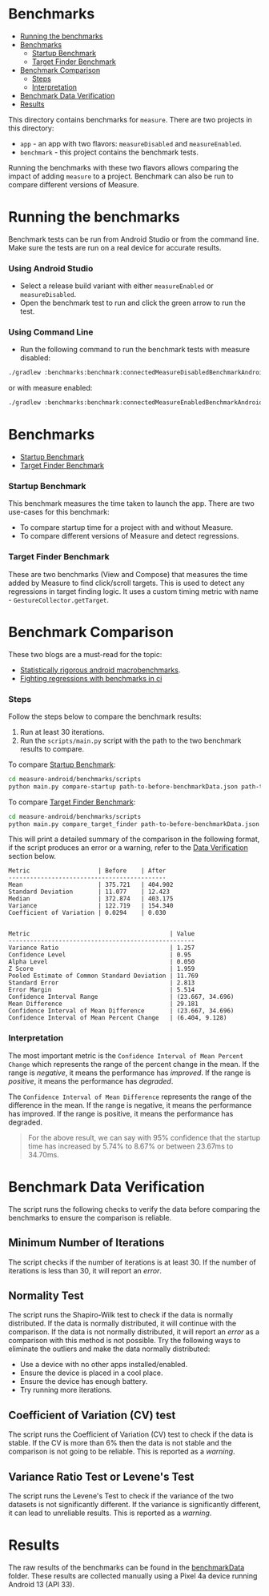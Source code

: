# Benchmarks

* [Running the benchmarks](#running-the-benchmarks)
* [Benchmarks](#benchmarks)
    * [Startup Benchmark](#startup-benchmark)
    * [Target Finder Benchmark](#target-finder-benchmark)
* [Benchmark Comparison](#benchmark-comparison)
    * [Steps](#steps)
    * [Interpretation](#interpretation)
* [Benchmark Data Verification](#benchmark-data-verification)
* [Results](#results)

This directory contains benchmarks for `measure`. There are two projects in this directory:

* `app` - an app with two flavors: `measureDisabled` and `measureEnabled`.
* `benchmark` - this project contains the benchmark tests.

Running the benchmarks with these two flavors allows comparing the impact of adding `measure` to a
project. Benchmark can also be run to compare different versions of Measure.

# Running the benchmarks

Benchmark tests can be run from Android Studio or from the command line. Make sure the tests are run
on a real device for accurate results.

### Using Android Studio

* Select a release build variant with either `measureEnabled` or `measureDisabled`.
* Open the benchmark test to run and click the green arrow to run the test.

### Using Command Line

* Run the following command to run the benchmark tests with measure disabled:

```bash
./gradlew :benchmarks:benchmark:connectedMeasureDisabledBenchmarkAndroidTest
```

or with measure enabled:

```bash
./gradlew :benchmarks:benchmark:connectedMeasureEnabledBenchmarkAndroidTest
```

# Benchmarks

* [Startup Benchmark](#startup-benchmark)
* [Target Finder Benchmark](#target-finder-benchmark)

### Startup Benchmark

This benchmark measures the time taken to launch the app. There are two use-cases for this
benchmark:

* To compare startup time for a project with and without Measure.
* To compare different versions of Measure and detect regressions.

### Target Finder Benchmark

These are two benchmarks (View and Compose) that measures the time added by Measure to find
click/scroll targets. This is used to detect any regressions in target finding logic.
It uses a custom timing metric with name - `GestureCollector.getTarget`.

# Benchmark Comparison

These two blogs are a must-read for the topic:

* [Statistically rigorous android macrobenchmarks](https://blog.p-y.wtf/statistically-rigorous-android-macrobenchmarks).
* [Fighting regressions with benchmarks in ci](https://medium.com/androiddevelopers/fighting-regressions-with-benchmarks-in-ci-6ea9a14b5c71)

### Steps

Follow the steps below to compare the benchmark results:

1. Run at least 30 iterations.
2. Run the `scripts/main.py` script with the path to the two benchmark results to compare.

To compare [Startup Benchmark](#startup-benchmark):

```bash
cd measure-android/benchmarks/scripts
python main.py compare-startup path-to-before-benchmarkData.json path-to-after-benchmarkData.json
```

To compare [Target Finder Benchmark](#target-finder-benchmark):

```bash
cd measure-android/benchmarks/scripts
python main.py compare_target_finder path-to-before-benchmarkData.json path-to-after-benchmarkData.json
```

This will print a detailed summary of the comparison in the following format, if the script
produces an error or a warning, refer to the [Data Verification](#data-verification) section below.

```
Metric                   | Before    | After
--------------------------------------------
Mean                     | 375.721   | 404.902
Standard Deviation       | 11.077    | 12.423
Median                   | 372.874   | 403.175
Variance                 | 122.719   | 154.340
Coefficient of Variation | 0.0294    | 0.030


Metric                                       | Value
----------------------------------------------------
Variance Ratio                               | 1.257
Confidence Level                             | 0.95
Alpha Level                                  | 0.050
Z Score                                      | 1.959
Pooled Estimate of Common Standard Deviation | 11.769
Standard Error                               | 2.813
Error Margin                                 | 5.514
Confidence Interval Range                    | (23.667, 34.696)
Mean Difference                              | 29.181
Confidence Interval of Mean Difference       | (23.667, 34.696)
Confidence Interval of Mean Percent Change   | (6.404, 9.128)
```

### Interpretation

The most important metric is the `Confidence Interval of Mean Percent Change`
which represents the range of the percent change in the mean. If the range is _negative_, it means
the performance has
_improved_. If the range is _positive_, it means the performance has _degraded_.

The `Confidence Interval of Mean Difference` represents the range of the difference in the mean. If
the range is
negative, it means the performance has improved. If the range is positive, it means the performance
has degraded.

> For the above result, we can say with 95% confidence that the startup time has increased by 5.74%
> to 8.67% or
> between 23.67ms to 34.70ms.

# Benchmark Data Verification

The script runs the following checks to verify the data before comparing the benchmarks to ensure
the comparison is reliable.

## Minimum Number of Iterations

The script checks if the number of iterations is at least 30. If the number of iterations is less
than
30, it will report an _error_.

## Normality Test

The script runs the Shapiro-Wilk test to check if the data is normally distributed. If the data is
normally distributed, it will continue with the comparison. If the data is not normally distributed,
it will report an _error_ as a comparison with this method is not possible. Try the
following ways to eliminate the outliers and make the data normally distributed:

* Use a device with no other apps installed/enabled.
* Ensure the device is placed in a cool place.
* Ensure the device has enough battery.
* Try running more iterations.

## Coefficient of Variation (CV) test

The script runs the Coefficient of Variation (CV) test to check if the data is stable. If the CV is
more than 6% then the data is not stable and the comparison is not going to be reliable. This is
reported as a _warning_.

## Variance Ratio Test or Levene's Test

The script runs the Levene's Test to check if the variance of the two datasets is not significantly
different. If the variance is significantly different, it can lead to unreliable results. This is
reported as a _warning_.

# Results

The raw results of the benchmarks can be found in the [benchmarkData](benchmarkData)
folder. These results are collected manually using a Pixel 4a device running Android 13 (API 33).
